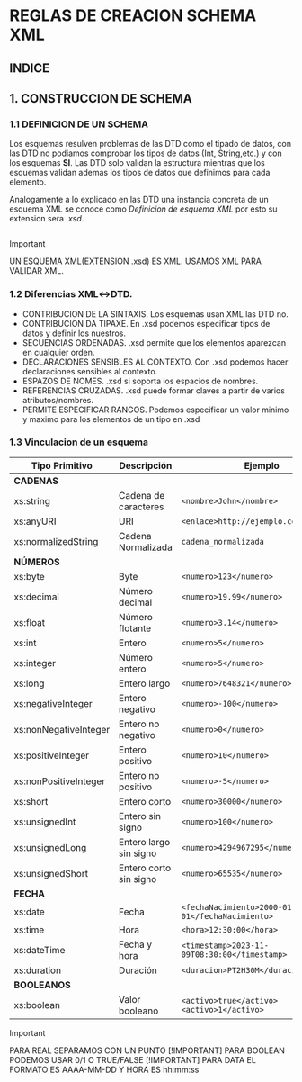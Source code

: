 # REGLAS DE CREACION SCHEMA XML

## INDICE

## 1. CONSTRUCCION DE SCHEMA

### 1.1 DEFINICION DE UN SCHEMA

Los esquemas resulven problemas de las DTD como el tipado de datos, con las DTD no podiamos comprobar los tipos de datos (Int, String,etc.) y con los esquemas **SI**.
Las DTD solo validan la estructura mientras que los esquemas validan ademas los tipos de datos que definimos para cada elemento.

Analogamente a lo explicado en las DTD una instancia concreta de un esquema XML se conoce como *Definicion de esquema XML* por esto su extension sera *.xsd*.

```
```

> [!IMPORTANT]
> UN ESQUEMA XML(EXTENSION .xsd) ES XML. USAMOS XML PARA VALIDAR XML.

### 1.2 Diferencias XML↔DTD.

- CONTRIBUCION DE LA SINTAXIS. Los esquemas usan XML las DTD no.
- CONTRIBUCION DA TIPAXE. En .xsd podemos especificar tipos de datos y definir los nuestros.
- SECUENCIAS ORDENADAS. .xsd permite que los elementos aparezcan en cualquier orden.
- DECLARACIONES SENSIBLES AL CONTEXTO. Con .xsd podemos hacer declaraciones sensibles al contexto.
- ESPAZOS DE NOMES. .xsd si soporta los espacios de nombres.
- REFERENCIAS CRUZADAS. .xsd puede formar claves a partir de varios atributos/nombres.
- PERMITE ESPECIFICAR RANGOS. Podemos especificar un valor minimo y maximo para los elementos de un tipo en .xsd

### 1.3 Vinculacion de un esquema

| Tipo Primitivo         | Descripción            | Ejemplo                                        |
|------------------------|------------------------|------------------------------------------------|
| **CADENAS**            |                        |                                                |
| xs:string              | Cadena de caracteres   | `<nombre>John</nombre>`                         |
| xs:anyURI              | URI                    | `<enlace>http://ejemplo.com</enlace>`           |
| xs:normalizedString    | Cadena Normalizada     | `cadena_normalizada`                            |
| **NÚMEROS**            |                        |                                                |
| xs:byte                | Byte                   | `<numero>123</numero>`                          |
| xs:decimal             | Número decimal         | `<numero>19.99</numero>`                        |
| xs:float               | Número flotante        | `<numero>3.14</numero>`                         |
| xs:int                 | Entero                 | `<numero>5</numero>`                            |
| xs:integer             | Número entero          | `<numero>5</numero>`                            |
| xs:long                | Entero largo           | `<numero>7648321</numero>`                     |
| xs:negativeInteger     | Entero negativo        | `<numero>-100</numero>`                         |
| xs:nonNegativeInteger  | Entero no negativo     | `<numero>0</numero>`                            |
| xs:positiveInteger     | Entero positivo        | `<numero>10</numero>`                           |
| xs:nonPositiveInteger  | Entero no positivo     | `<numero>-5</numero>`                           |
| xs:short               | Entero corto           | `<numero>30000</numero>`                        |
| xs:unsignedInt         | Entero sin signo       | `<numero>100</numero>`                          |
| xs:unsignedLong        | Entero largo sin signo | `<numero>4294967295</numero>`                   |
| xs:unsignedShort       | Entero corto sin signo | `<numero>65535</numero>`                        |
| **FECHA**              |                        |                                                |
| xs:date                | Fecha                  | `<fechaNacimiento>2000-01-01</fechaNacimiento>` |
| xs:time                | Hora                   | `<hora>12:30:00</hora>`                         |
| xs:dateTime            | Fecha y hora           | `<timestamp>2023-11-09T08:30:00</timestamp>`    |
| xs:duration            | Duración               | `<duracion>PT2H30M</duracion>`                  |
| **BOOLEANOS**          |                        |                                                |
| xs:boolean             | Valor booleano         | `<activo>true</activo>` `<activo>1</activo>`    |

> [!IMPORTANT]
> PARA REAL SEPARAMOS CON UN PUNTO
> [!IMPORTANT]
> PARA BOOLEAN PODEMOS USAR 0/1 O TRUE/FALSE
> [!IMPORTANT]
> PARA DATA EL FORMATO ES AAAA-MM-DD Y HORA ES hh:mm:ss